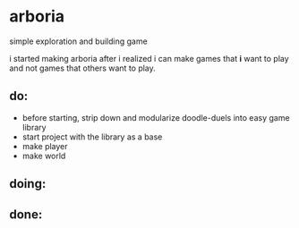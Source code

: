 # arboria
simple exploration and building game

i started making arboria after i realized i can make games that 
**i** want to play and not games that others want to play.

## do:
- before starting, strip down and modularize doodle-duels into easy game library
- start project with the library as a base
- make player
- make world

## doing:

## done:


